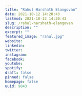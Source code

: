 ```yaml
---
title: "Rahul Harshath Elangovan"
date: 2021-10-12 14:20:43
lastmod: 2021-10-12 14:20:43
slug: /rahul-harshath-elangovan
description: ""
excerpt: ""
featured_image: "rahul.jpg"
website: 
linkedin: 
twitter: 
instagram: 
facebook: 
youtube: 
spotify: 
draft: false
pinned: false
homepage: false
uuid: 9843
---
```


